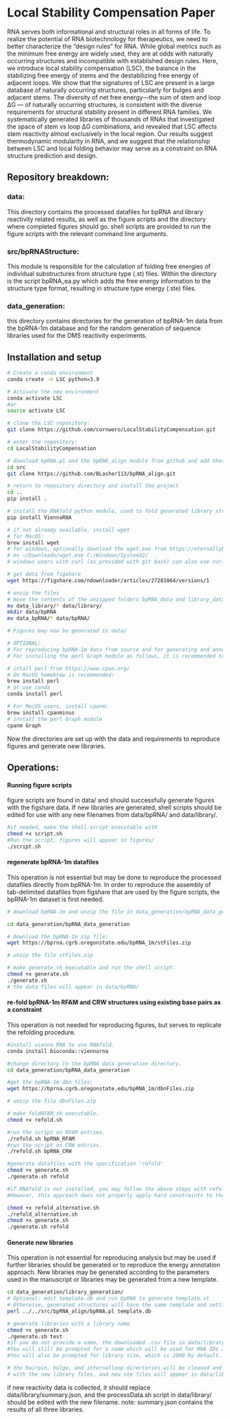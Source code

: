 # Local Stability Compensation Paper
RNA serves both informational and structural roles in all forms of life. To realize the potential of  RNA biotechnology for therapeutics, we need to better characterize the “design rules” for RNA. While global metrics such as the minimum free energy are widely used, they are at odds with naturally occurring structures and incompatible with established design rules. Here, we introduce local stability compensation (LSC), the balance in the stabilizing free energy of stems and the destabilizing free energy of adjacent loops. We show that the signatures of LSC are present in a large database of naturally occurring structures, particularly for bulges and adjacent stems. The diversity of net free energy—the sum of stem and loop ΔG — of naturally occurring structures, is consistent with the diverse requirements for structural stability present in different RNA families. We systematically generated libraries of thousands of RNAs that investigated the space of stem vs loop ΔG combinations, and revealed that LSC affects stem reactivity almost exclusively in the local region. Our results suggest thermodynamic modularity in RNA, and we suggest that the relationship between LSC and local folding behavior may serve as a constraint on RNA structure prediction and design.

## Repository breakdown:
### data:
This directory contains the processed datafiles for bpRNA and library reactivity related results, as well as the figure scripts and the directory where completed figures should go.
shell scripts are provided to run the figure scripts with the relevant command line arguments.

### src/bpRNAStructure:
This module is responsible for the calculation of folding free energies of individual substructures from structure type (.st) files.
Within the directory is the script bpRNA_ea.py which adds the free energy information to the structure type format, resulting in structure type energy (.ste) files.

### data_generation:
this directory contains directories for the generation of bpRNA-1m data from the bpRNA-1m database and for the random generation of sequence libraries used for the DMS reactivity experiments. 

## Installation and setup

``` bash
# Create a conda environment
conda create -n LSC python=3.9

# Activate the new environment
conda activate LSC
#or
source activate LSC 

# clone the LSC repository:
git clone https://github.com/cornwero/LocalStabilityCompensation.git

# enter the repository:
cd LocalStabilityCompensation

# download bpRNA.pl and the bpRNA_align module from github and add these to src
cd src
git clone https://github.com/BLasher113/bpRNA_align.git

# return to repository directory and install the project
cd ..
pip install .

# install the RNAfold python module, used to fold generated library structures.
pip install ViennaRNA

# if not already available, install wget
# for MacOS:
brew install wget
# for windows, optionally download the wget.exe from https://eternallybored.org/misc/wget/ and move it to system32
# mv ~/Downloads/wget.exe C:/Windows/System32/
# windows users with curl (as provided with git bash) can also use curl -O __link__ instead of wget.

# get data from figshare
wget https://figshare.com/ndownloader/articles/27281064/versions/1

# unzip the files
# move the contents of the unzipped folders bpRNA_data and library_data to data/bpRNA/ and data/library/ respectively
mv data_library/* data/library/
mkdir data/bpRNA
mv data_bpRNA/* data/bpRNA/

# Figures may now be generated in data/

# OPTIONAL:
# For reproducing bpRNA-1m data from source and for generating and annotating new libraries with energy data, additional steps are needed.
# For installing the perl Graph module as follows, it is recommended to install directly and not use a conda environment.

# intall perl from https://www.cpan.org/ 
# On MacOS homebrew is recommended:
brew install perl
# or use conda
conda install perl

# For MacOS users, install cpanm:
brew install cpanminus
# install the perl Graph module
cpanm Graph
```

Now the directories are set up with the data and requirements to reproduce figures and generate new libraries.

## Operations:


#### Running figure scripts
figure scripts are found in data/ and should successfully generate figures with the figshare data.
If new libraries are generated, shell scripts should be edited for use with any new filenames from data/bpRNA/ and data/library/.

```bash
#if needed, make the shell script executable with 
chmod +x script.sh
#Run the script, figures will appear in figures/
./script.sh
```

#### regenerate bpRNA-1m datafiles
This operation is not essential but may be done to reproduce the processed datafiles directly from bpRNA-1m.
In order to reproduce the assembly of tab-delimited datafiles from figshare that are used by the figure scripts, the bpRNA-1m dataset is first needed.

```bash
# download bpRNA-1m and unzip the file in data_generation/bpRNA_data_generation/

cd data_generation/bpRNA_data_generation

# Download the bpRNA-1m zip file:
wget https://bprna.cgrb.oregonstate.edu/bpRNA_1m/stFiles.zip

# unzip the file stFiles.zip

# make generate.sh executable and run the shell script.
chmod +x generate.sh
./generate.sh
# the data files will appear in data/bpRNA/
```

#### re-fold bpRNA-1m RFAM and CRW structures using existing base pairs as a constraint
This operation is not needed for reproducing figures, but serves to replicate the refolding procedure.

```bash
#install vienna RNA to use RNAfold.
conda install bioconda::viennarna

#change directory to the bpRNA data generation directory.
cd data_generation/bpRNA_data_generation

#get the bpRNA-1m dbn files:
wget https://bprna.cgrb.oregonstate.edu/bpRNA_1m/dbnFiles.zip

# unzip the file dbnFiles.zip

# make foldRFAM.sh executable.
chmod +x refold.sh

#run the script on RFAM entries.
./refold.sh bpRNA_RFAM
#run the script on CRW entries.
./refold.sh bpRNA_CRW

#generate datafiles with the specification 'refold'
chmod +x generate.sh
./generate.sh refold

#if RNAfold is not installed, you may follow the above steps with refold_alternative.sh (dbnFiles.zip unnecessary).
#However, this approach does not properly apply hard constraints to the RFAM RNAs.

chmod +x refold_alternative.sh
./refold_alternative.sh
chmod +x generate.sh
./generate.sh refold
```

#### Generate new libraries
This operation is not essential for reproducing analysis but may be used if further libraries should be generated or to reproduce the energy annotation approach.
New libraries may be generated according to the parameters used in the manuscript or libraries may be generated from a new template.

```bash
cd data_generation/library_generation/
# Optional: edit template.db and run bpRNA to generate template.st
# Otherwise, generated structures will have the same template and settings as the libraries presented in the manuscript.
perl ../../src/bpRNA_align/bpRNA.pl template.db

# generate libraries with a library name
chmod +x generate.sh
./generate.sh test
#if you do not provide a name, the downloaded .csv file in data/library/ will be overridden.
#You will still be prompted for a name which will be used for RNA IDs and to name the source files in data_generation/library_generation/.
#You will also be prompted for library size, which is 2000 by default.

# the hairpin, bulge, and internalloop directories will be cleaned and then populated 
# with the new library files, and new ste files will appear in data/library
```

if new reactivity data is collected, it should replace data/library/summary.json, and the processData.sh script in data/library/ should be edited with the new filename.
note: summary.json contains the results of all three libraries.
